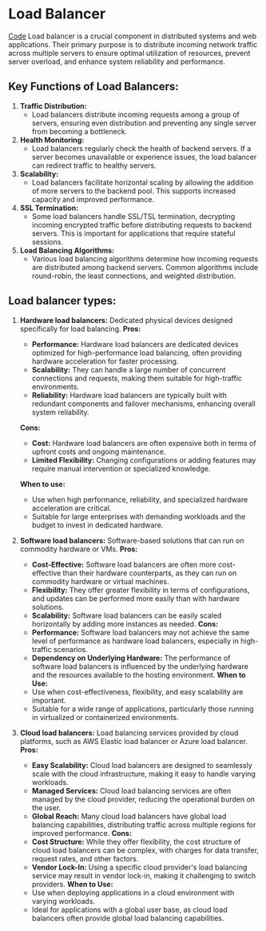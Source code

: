 # Load Balancer
[Code](../../caseStudies/loadbalancer/LoadBalancer.java)
Load balancer is a crucial component in distributed systems and web applications.
Their primary purpose is to distribute incoming network traffic across multiple servers to ensure optimal utilization of resources, 
prevent server overload, and enhance system reliability and performance.

## Key Functions of Load Balancers:

1. **Traffic Distribution:**
   - Load balancers distribute incoming requests among a group of servers, ensuring even distribution and preventing any single server from becoming a bottleneck.
2. **Health Monitoring:**
    - Load balancers regularly check the health of backend servers. If a server becomes unavailable or experience issues, the load balancer can redirect traffic to healthy servers.
3. **Scalability:**
   - Load balancers facilitate horizontal scaling by allowing the addition of more servers to the backend pool. This supports increased capacity and improved performance.
4. **SSL Termination:**
    - Some load balancers handle SSL/TSL termination, decrypting incoming encrypted traffic before distributing requests to backend servers. This is important for applications that require stateful sessions.
5. **Load Balancing Algorithms:**
   - Various load balancing algorithms determine how incoming requests are distributed among backend servers. Common algorithms include round-robin, the least connections, and weighted distribution.

## Load balancer types:

1. **Hardware load balancers:** Dedicated physical devices designed specifically for load balancing.
    **Pros:**
   - **Performance:** Hardware load balancers are dedicated devices optimized for high-performance load balancing, often providing hardware acceleration for faster processing.
   - **Scalability:** They can handle a large number of concurrent connections and requests, making them suitable for high-traffic environments. 
   - **Reliability:** Hardware load balancers are typically built with redundant components and failover mechanisms, enhancing overall system reliability. 

   **Cons:**
   - **Cost:** Hardware load balancers are often expensive both in terms of upfront costs and ongoing maintenance. 
   - **Limited Flexibility:** Changing configurations or adding features may require manual intervention or specialized knowledge.
   
   **When to use:**
   - Use when high performance, reliability, and specialized hardware acceleration are critical. 
   - Suitable for large enterprises with demanding workloads and the budget to invest in dedicated hardware.

2. **Software load balancers:** Software-based solutions that can run on commodity hardware or VMs.
   **Pros:**
    - **Cost-Effective:** Software load balancers are often more cost-effective than their hardware counterparts, as they can run on commodity hardware or virtual machines.
    - **Flexibility:** They offer greater flexibility in terms of configurations, and updates can be performed more easily than with hardware solutions.
    - **Scalability:** Software load balancers can be easily scaled horizontally by adding more instances as needed.
   **Cons:**
    - **Performance:** Software load balancers may not achieve the same level of performance as hardware load balancers, especially in high-traffic scenarios.
    - **Dependency on Underlying Hardware:** The performance of software load balancers is influenced by the underlying hardware and the resources available to the hosting environment.
    **When to Use:**
    - Use when cost-effectiveness, flexibility, and easy scalability are important. 
    - Suitable for a wide range of applications, particularly those running in virtualized or containerized environments.

3. **Cloud load balancers:** Load balancing services provided by cloud platforms, such as AWS Elastic load balancer or Azure load balancer.
    **Pros:**
    - **Easy Scalability:** Cloud load balancers are designed to seamlessly scale with the cloud infrastructure, making it easy to handle varying workloads.
    - **Managed Services:** Cloud load balancing services are often managed by the cloud provider, reducing the operational burden on the user.
    - **Global Reach:** Many cloud load balancers have global load balancing capabilities, distributing traffic across multiple regions for improved performance.
    **Cons:**
    - **Cost Structure:** While they offer flexibility, the cost structure of cloud load balancers can be complex, with charges for data transfer, request rates, and other factors.
    - **Vendor Lock-In:** Using a specific cloud provider's load balancing service may result in vendor lock-in, making it challenging to switch providers.
    **When to Use:**
    - Use when deploying applications in a cloud environment with varying workloads. 
    - Ideal for applications with a global user base, as cloud load balancers often provide global load balancing capabilities.

